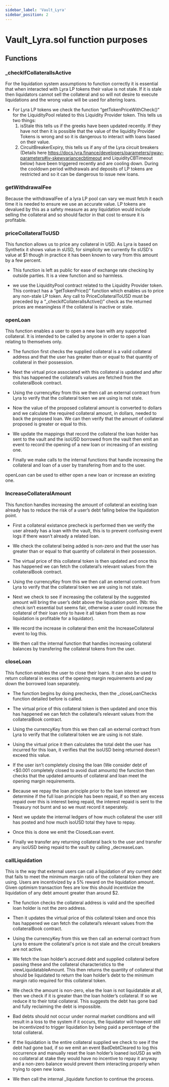 ```yaml
---
sidebar_label: 'Vault_Lyra'
sidebar_position: 2
---
```




# Vault_Lyra.sol function purposes

## Functions


### _checkIfCollateralIsActive
For the liquidation system assumptions to function correctly it is essential that when interacted with Lyra LP tokens their value is not stale. If it is stale then liquidators cannot sell the collateral and so will not desire to execute liquidations and the wrong value will be used for altering loans.

- For Lyra LP tokens we check the function “getTokenPriceWithCheck()“ for the LiquidityPool related to this Liquidity Provider token. This tells us two things:
    1. isStale this tells us if the greeks have been updated recently. If they have not then it is possible that the value of the liquidity Provider Tokens is wrong and so it is dangerous to interact with loans based on their value.
    2. CircuitBreakerExpiry, this tells us if any of the Lyra circuit breakers (Details here https://docs.lyra.finance/developers/parameters/gwav-parameters#iv-skewvariancecbtimeout and LiquidityCBTimeout below) have been triggered recently and are cooling down. During the cooldown period withdrawals and deposits of LP tokens are restricted and so it can be dangerous to issue new loans. 
    

### getWithdrawalFee 
Because the withdrawalFee of a lyra LP pool can vary we must fetch it each time it is needed to ensure we use an accurate value. LP tokens are devalued by this as a safety measure as any liquidation would include selling the collateral and so should factor in that cost to ensure it is profitable. 

    
### priceCollateralToUSD
This function allows us to price any collateral in USD.
As Lyra is based on Synthetix it shows value in sUSD, for simplicity we currently fix sUSD's value at $1 though in practice it has been known to vary from this amount by a few percent.

- This function is left as public for ease of exchange rate checking by outside parties. It is a view function and so harmless. 

-  we use the LiquidityPool contract related to the Liquidity Provider token. This contract has a “getTokenPrice()” function which enables us to price any non-stale LP token. Any call to PriceCollateralToUSD must be preceded by a “_checkifCollateralIsActive()” check as the returned prices are meaningless if the collateral is inactive or stale.

### openLoan
This function enables a user to open a new loan with any supported collateral. It is intended to be called by anyone in order to open a loan relating to themselves only. 
- The function first checks the supplied collateral is a valid collateral address and that the user has greater than or equal to that quantity of collateral in their possession.

- Next the virtual price associated with this collateral is updated and after this has happened the collateral’s values are fetched from the collateralBook contract. 

- Using the currencyKey from this we then call an external contract from Lyra to verify that the collateral token we are using is not stale.

- Now the value of the proposed collateral amount is converted to dollars and we calculate the required collateral amount, in dollars, needed to back the proposed loan. We can then verify that the amount of collateral proposed is greater or equal to this.

- We update the mappings that record the collateral the loan holder has sent to the vault and the isoUSD borrowed from the vault then emit an event to record the opening of a new loan or increasing of an existing one. 

- Finally we make calls to the internal functions that handle increasing the collateral and loan of a user by transfering from and to the user. 

openLoan can be used to either open a new loan or increase an existing one.
    
### IncreaseCollateralAmount
This function handles increasing the amount of collateral an existing loan already has to reduce the risk of a user’s debt falling below the liquidation point.

- First a collateral existance precheck is performed then we verify the user already has a loan with the vault, this is to prevent confusing event logs if there wasn’t already a related loan.

- We check the collateral being added is non-zero and that the user has greater than or equal to that quantity of collateral in their possession.

- The virtual price of this collateral token is then updated and once this has happened we can fetch the collateral’s relevant values from the collateralBook contract.

- Using the currencyKey from this we then call an external contract from Lyra to verify that the collateral token we are using is not stale.

- Next we check to see if increasing the collateral by the suggested amount will bring the user’s debt above the liquidation point. (Nb: this check isn’t essential but seems fair, otherwise a user could increase the collateral of their loan only to have it all taken from them as now liquidation is profitable for a liquidator). 

- We record the increase in collateral then emit the IncreaseCollateral event to log this.

- We then call the internal function that handles increasing collateral balances by transfering the collateral tokens from the user.

### closeLoan
This function enables the user to close their loans. It can also be used to return collateral in excess of the opening margin requirements and pay down the borrowed loan separately. 
- The function begins by doing prechecks, then the _closeLoanChecks function detailed before is called.

- The virtual price of this collateral token is then updated and once this has happened we can fetch the collateral’s relevant values from the collateralBook contract.

- Using the currencyKey from this we then call an external contract from Lyra to verify that the collateral token we are using is not stale.

- Using the virtual price it then calculates the total debt the user has incurred for this loan, it verifies that the isoUSD being returned doesn’t exceed this value.

- If the user isn’t completely closing the loan (We consider debt of <$0.001 completely closed to avoid dust amounts) the function then checks that the updated amounts of collateral and loan meet the opening margin requirements. 

- Because we repay the loan principle prior to the loan interest we determine if the full loan principle has been repaid, if so then any excess repaid over this is interest being repaid, the interest repaid is sent to the Treasury not burnt and so we must record it seperately. 

- Next we update the internal ledgers of how much collateral the user still has posted and how much isoUSD total they have to repay. 

- Once this is done we emit the ClosedLoan event.

- Finally we transfer any returning collateral back to the user and transfer any isoUSD being repaid to the vault by calling _decreaseLoan.


### callLiquidation
This is the way that external users can call a liquidation of any current debt that fails to meet the minimum margin ratio of the collateral token they are using. Users are incentivized by a 5% reward on the liquidation amount. Given optimism transaction fees are low this should incentivize the liquidation of any debt amount greater than around $2.
 
- The function checks the collateral address is valid and the specified loan holder is not the zero address. 

- Then it updates the virtual price of this collateral token and once this has happened we can fetch the collateral’s relevant values from the collateralBook contract. 

- Using the currencyKey from this we then call an external contract from Lyra to ensure the collateral's price is not stale and the circuit breakers are not active.

- We fetch the loan holder’s accrued debt and supplied collateral before passing these and the collateral characteristics to the viewLiquidatableAmount. This then returns the quantity of collateral that should be liquidated to return the loan holder’s debt to the minimum margin ratio required for this collateral token. 

- We check the amount is non-zero, else the loan is not liquidatable at all, then we check if it is greater than the loan holder’s collateral. If so we reduce it to their total collateral. This suggests the debt has gone bad and fully reclaiming the debt is impossible. 

- Bad debts should not occur under normal market conditions and will result in a loss to the system if it occurs, the liquidator will however still be incentivized to trigger liquidation by being paid a percentage of the total collateral.

- If the liquidation is the entire collateral supplied we check to see if the debt had gone bad, if so we emit an event BadDebtCleared to log this occurrence and manually reset the loan holder’s loaned isoUSD as with no collateral at stake they would have no incentive to repay it anyway and a non-zero balance would prevent them interacting properly when trying to open new loans. 

- We then  call the internal _liquidate function to continue the process.




